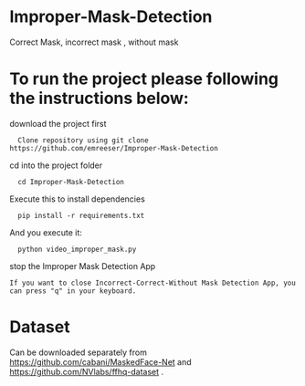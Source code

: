 # Improper-Mask-Detection
Correct Mask, incorrect mask , without mask

# To run the project please following the instructions below:
download the project first
```
  Clone repository using git clone https://github.com/emreeser/Improper-Mask-Detection
```
  cd into the project folder
```
  cd Improper-Mask-Detection
```
Execute this to install dependencies
```
  pip install -r requirements.txt
```
And you execute it:
```
  python video_improper_mask.py
```
stop the Improper Mask Detection App
```
If you want to close Incorrect-Correct-Without Mask Detection App, you can press "q" in your keyboard.
```



# Dataset
Can be downloaded separately from https://github.com/cabani/MaskedFace-Net and https://github.com/NVlabs/ffhq-dataset .


